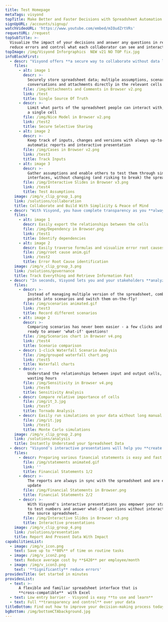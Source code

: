 ```yaml
---
title: Test Homepage
metaTags: visyond
topTitle: Make Better and Faster Decisions with Spreadsheet Automation
signUpURL: /accounts/signup/
watchVideoURL: 'https://www.youtube.com/embed/mIOudZrtVRs'
requestURL: /request
topSubTitle: >-
  Visualize the impact of your decisions and answer any questions in real time,
  reduce errors and control what each collaborator can see and interact with
topImage: /img/Visyond Inforgraphics  NEW v21 NO TOP fix.jpg
infoBlockFirst:
  - descr: "Visyond offers **a secure way to collaborate without data leaks and focus only on what’s important**:\r\n\n* No more cumbersome back & forth emails and versions to reconcile\r\n* Securely store  and collaborate on spreadsheet data; multiple assumptions, scenarios, conversations and attachments directly in the relevant cells\r\n* Gather assumptions and enable others to test them through simple interfaces, without changing or risk breaking the spreadsheet\r\n"
    files:
      - alt: image 1
        descr: >-
          Securely store spreadsheet data; multiple assumptions, scenarios,
          conversations and attachments directly in the relevant cells
        file: /img/Attachments and Comments in Browser v2.png
        link: /test
        title: Single Source Of Truth
      - descr: >-
          Limit what parts of the spreadsheet people can interact with, down to
          a single cell
        file: /img/Nice Model in Browser v2.png
        link: /test2
        title: Secure Selective Sharing
      - alt: image 2
        descr: >-
          Keep track of inputs, changes and versions with always up-to-date
          automatic reports and interactive presentation
        file: /img/Cases in Browser v2.png
        link: /test3
        title: Track Inputs
      - alt: image 3
        descr: >-
          Gather assumptions and enable others to test them through simple
          interfaces, without changing (and risking to break) the spreadsheet
        file: /img/Interactive Slides in Browser v3.png
        link: /test4
        title: Test Assumptions
    image: /img/v_clip_group_1.png
    link: /solutions/collaboration
    title: Collaborate and Build With Simplicity & Peace of Mind
  - descr: "With Visyond, you have complete transparency as you **always know what is going on in your spreadsheets**:\r\n\n* All inputs & activity history are tracked for better accountability\r\n* With permission control, you can give full or partial access to spreadsheets, worksheets and to individual cells, including analysis data and reports\r\n* Minimize errors with Visyond’s Auditing Mode, auto-formatting and readable formula names.\r\n"
    files:
      - alt: image 1
        descr: Easily export the relationships between the cells
        file: /img/Dependency in Browser.png
        link: /test1
        title: Identify dependencies
      - alt: image 2
        descr: Easily traverse formulas and visualize error root causes.
        file: /img/root cause anim.gif
        link: /test2
        title: Error Root Cause identification
    image: /img/v_clip_group_3.png
    link: /solutions/governance
    title: Track Everything and Retrieve Information Fast
  - descr: "In seconds, Visyond lets you and your stakeholders **analyze data on-the-fly and test assumptions safely without interacting with the spreadsheet directly**:\r\n\n* Graphically compare scenarios and answer ‘what-if’ questions in real-time with Visyond’s Scenario & Waterfall Analysis\r\n* Compare relative importance of cells with instant Tornado Analysis\r\n* Understand the relationships between input and output cells with instant Sensitivity Analysis\r\n* Run Simulations on your data with instant Monte Carlo analysis\r\n"
    files:
      - descr: >-
          Instead of managing multiple version of the spreadsheet, combine data
          points into scenarios and switch them on-the-fly!
        file: /img/scenarios animated.gif
        link: /test3
        title: Record different scenarios
      - alt: image 2
        descr: >-
          Comparing scenarios has never been easier - a few clicks and you are
          ready to answer 'what-if' questions!
        file: /img/Scenarios chart in Browser v4.png
        link: /test4
        title: Scenario comparison
      - descr: 1-click Waterfall Scenario Analysis
        file: /img/grouped waterfall chart.png
        link: /test5
        title: Waterfall charts
      - descr: >-
          Understand the relationships between input and output cells, without
          wasting hours
        file: /img/Sensitivity in Browser v4.png
        link: /test6
        title: Sensitivity Analysis
      - descr: Compare relative importance of cells
        file: /img/it_3.jpg
        link: /test7
        title: Tornado Analysis
      - descr: Easily run simulations on your data without long manual setups
        file: /img/it.jpg
        link: /test1
        title: Monte Carlo simulations
    image: /img/v_clip_group_2.png
    link: /solutions/analysis
    title: Instantly Understand your Spreadsheet Data
  - descr: "Visyond’s interactive presentations will help you **create powerful visualizations your stakeholders can interact with without working directly with the spreadsheet**:\r\n\n* Present the results from your analyses data and allow stakeholders to play with the numbers on-the-fly without interacting with or breaking the spreadsheet\r\n* Create interactive apps such as Sales ROI calculators, Marketing KPIs based on your spreadsheet data and calculations\r\n* Quickly generate financial statements such as Balance Sheets and Income & Cashflow Statements\r\n* Control information flow by sharing the whole or only specific parts of the presentations and reports\r\n"
    files:
      - descr: Preparing various financial statements is easy and fast with Visyond
        file: /img/statements animated.gif
        link: ''
        title: Financial Statements 1/2
      - descr: >-
          The reports are always in sync with the spreadsheet and are easy to
          update
        file: /img/Financial Statements in Browser.png
        title: Financial Statements 2/2
      - descr: >-
          With Visyond's interactive presentations you empower your stakeholders
          to test numbers and answer what-if questions without interacting with
          the source spreadsheet.
        file: /img/Interactive Slides in Browser v3.png
        title: Interactive presentations
    image: /img/v_clip_group_4.png
    link: /solutions/presentation
    title: Report And Present Data With Impact
capabilitiesList:
  - image: /img/v_icon.png
    text: Save up to **80%** of time on routine tasks
  - image: /img/v_icon2.png
    text: Reduce average cost by **$420** per employee/month
  - image: /img/v_icon3.png
    text: '**Significantly** reduce errors'
providesTitle: Get started in minutes
providesList:
  - text: >-
      A flexible and familiar spreadsheet interface that is
      **cross-compatible**  with Excel
  - text: Low entry barrier - Visyond is easy **to use and learn**
  - text: Full **transparency and control** over your data
titleBottom: Find out how to improve your decision-making process today
bgBottom: /img/bottomCTAbackground.jpg
---
```


